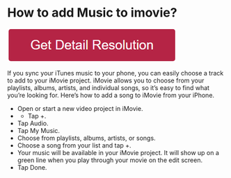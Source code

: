 # How to add Music to imovie?

[![how to add music to imovie](redd.png)](https://github.com/websitetech/how.to.add.music.to.imovie)


If you sync your iTunes music to your phone, you can easily choose a track to add to your iMovie project. iMovie allows you to choose from your playlists, albums, artists, and individual songs, so it’s easy to find what you’re looking for. Here’s how to add a song to iMovie from your iPhone. 

* Open or start a new video project in iMovie.
* * Tap +.
* Tap Audio.
* Tap My Music.
* Choose from playlists, albums, artists, or songs.
* Choose a song from your list and tap +.
* Your music will be available in your iMovie project. It will show up on a green line when you play through your movie on the edit screen.
* Tap Done.

